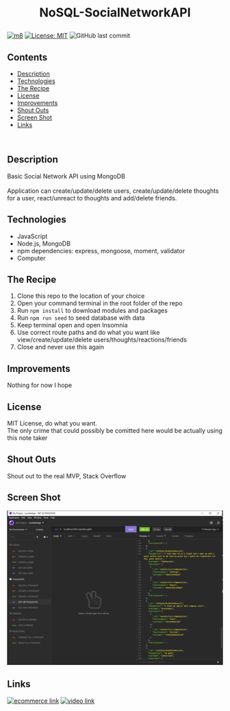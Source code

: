 
# **<p align="center"> NoSQL-SocialNetworkAPI </p>**

[![m8](https://img.shields.io/badge/Contributors-Me-orange?style=flat&logo=github&logoColor=orange)](https://github.com/moeac)
[![License: MIT](https://img.shields.io/badge/License-MIT-yellow.svg)](https://opensource.org/licenses/MIT)
![GitHub last commit](https://img.shields.io/github/last-commit/moeac/NoSQL-SocialNetworkAPI)

## **Contents**
- [Description](#description)
- [Technologies](#technologies)
- [The Recipe](#the-recipe)
- [License](#license)
- [Improvements](#improvements)
- [Shout Outs](#shout-outs)
- [Screen Shot](#screen-shot)
- [Links](#links)


<br>

## **Description**
Basic Social Network API using MongoDB
<br><br>
Application can create/update/delete users, create/update/delete thoughts for a user, react/unreact to thoughts and add/delete friends.

## **Technologies**
- JavaScript
- Node.js, MongoDB
- npm dependencies: express, mongoose, moment, validator
- Computer

## **The Recipe**
1. Clone this repo to the location of your choice
2. Open your command terminal in the root folder of the repo
3. Run `npm install` to download modules and packages
4. Run `npm run seed` to seed database with data
5. Keep terminal open and open Insomnia
6. Use correct route paths and do what you want like view/create/update/delete users/thoughts/reactions/friends
7. Close and never use this again

## **Improvements**

Nothing for now I hope

## **License**

MIT License, do what you want. <br>
The only crime that could possibly be comitted here would be actually using this note taker

## **Shout Outs**

Shout out to the real MVP, Stack Overflow

## **Screen Shot**

![itssupposedtobeascreenshotofinsomniabutiguessyoureseeingthistext](images/screenshot.PNG)

## **Links**

[![ecommerce link](https://img.shields.io/badge/GitHubLink-NoSQLSocialNetworkAPI-orange?style=flat&logo=github&logoColor=orange)](https://github.com/moeac/NoSQL-SocialNetworkAPI)
[![video link](https://img.shields.io/badge/ScreenCastifyLink-NoSQLSocialNetworkAPI-ff8282?style=flat&logo=screencastify&logoColor=ff8282)](https://watch.screencastify.com/v/GYSqqYfXSOTQvRvpusPA)


